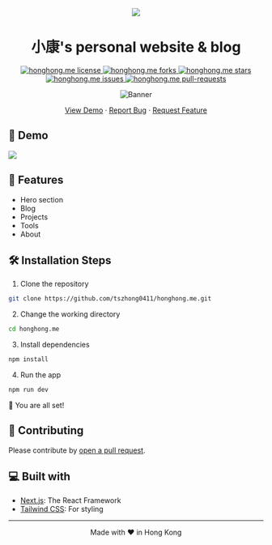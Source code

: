 <p align="center">
  <a href="https://honghong.me">
    <img src="./public/static/images/HONG.svg" />
  </a>
</p>

<h1 align="center">
 小康's personal website & blog
</h1>

<p align="center">
<a href="https://github.com/tszhong0411/honghong.me/blob/main/LICENSE" target="blank">
<img src="https://img.shields.io/github/license/tszhong0411/honghong.me?style=flat-square" alt="honghong.me license" />
</a>
<a href="https://github.com/tszhong0411/honghong.me/fork" target="blank">
<img src="https://img.shields.io/github/forks/tszhong0411/honghong.me?style=flat-square" alt="honghong.me forks"/>
</a>
<a href="https://github.com/tszhong0411/honghong.me/stargazers" target="blank">
<img src="https://img.shields.io/github/stars/tszhong0411/honghong.me?style=flat-square" alt="honghong.me stars"/>
</a>
<a href="https://github.com/tszhong0411/honghong.me/issues" target="blank">
<img src="https://img.shields.io/github/issues/tszhong0411/honghong.me?style=flat-square" alt="honghong.me issues"/>
</a>
<a href="https://github.com/tszhong0411/honghong.me/pulls" target="blank">
<img src="https://img.shields.io/github/issues-pr/tszhong0411/honghong.me?style=flat-square" alt="honghong.me pull-requests"/>
</a>
</p>

<p align="center">
  <img src="https://socialify.git.ci/tszhong0411/honghong.me/image?description=1&font=KoHo&logo=https%3A%2F%2Fcdn.jsdelivr.net%2Fgh%2Ftszhong0411%2Fimage%2Ffavicon.png&name=1&owner=1&pattern=Circuit%20Board&stargazers=1&theme=Dark"  alt="Banner">
</p>

<p align="center">
    <a href="https://honghong.me" target="blank">View Demo</a>
    ·
    <a href="https://github.com/tszhong0411/honghong.me/issues/new/choose">Report Bug</a>
    ·
    <a href="https://github.com/tszhong0411/honghong.me/issues/new/choose">Request Feature</a>
</p>

## 🚀 Demo

<a href="https://honghong.me" target="blank">
<img src="https://img.shields.io/website?url=https%3A%2F%2Fhonghong.me&logo=github&style=flat-square" />
</a>

## 🧐 Features

-   Hero section
-   Blog
-   Projects
-   Tools
-   About

## 🛠️ Installation Steps

1. Clone the repository

```bash
git clone https://github.com/tszhong0411/honghong.me.git
```

2. Change the working directory

```bash
cd honghong.me
```

3. Install dependencies

```bash
npm install
```

4. Run the app

```bash
npm run dev
```

🌟 You are all set!

## 🍰 Contributing

Please contribute by [open a pull request](https://github.com/tszhong0411/honghong.me/compare).

## 💻 Built with

-   [Next.js](https://nextjs.org): The React Framework
-   [Tailwind CSS](https://tailwindcss.com/): For styling

<hr>
<p align="center">
Made with ❤️ in Hong Kong
</p>
